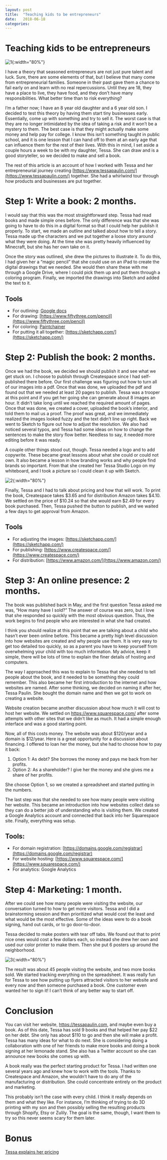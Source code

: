 ```yaml
---
layout: post
title:  "Teaching kids to be entrepreneurs"
date:   2018-06-18
categories:
---
```

# Teaching kids to be entrepreneurs

![1](/assets/images/Tessa-Book-1.png){:width="80%"}

I have a theory that seasoned entrepreneurs are not just pure talent and luck. Sure, there are some elements of that, but I believe that many come from entrepreneurial families. Someone in their past gave them a chance to fail early on and learn with no real repercussions. Until they are 18, they have a place to live, they have food, and they don’t have many responsibilities. What better time than to risk everything?

I’m a father now; I have an 8 year old daughter and a 6 year old son. I decided to test this theory by having them start tiny businesses early. Essentially, come up with something and try to sell it. The worst case is that they are no longer intimidated by the idea of taking a risk and it won’t be a mystery to them. The best case is that they might actually make some money and help pay for college.  I know this isn’t something taught in public school, and it is one lesson that I can hand off to them at an early age that can influence them for the rest of their lives. With this in mind, I set aside a couple hours a week to be with my daughter, Tessa. She can draw and is a good storyteller, so we decided to make and sell a book.

The rest of this article is an account of how I worked with Tessa and her entrepreneurial journey creating [https://www.tessapaulin.com/](https://www.tessapaulin.com/) together. She had a whirlwind tour through how products and businesses are put together.

# Step 1: Write a book: 2 months.
I would say that this was the most straightforward step. Tessa had read books and made simple ones before. The only difference was that she was going to have to do this in a digital format so that I could help her publish it properly.
To start, we made an outline and talked about how to tell a story. Tessa made up the characters and we put together a loose story around what they were doing. At the time she was pretty heavily influenced by Minecraft, but she has her own take on it.

Once the story was outlined, she drew the pictures to illustrate it. To do this, I had given her a “magic pencil” that she could use on an iPad to create the digital drawings that we needed. She would then share these with me through a Google Drive, where I could pick them up and put them through a coloring program. Finally, we imported the drawings into Sketch and added the text to it.

## Tools
* For outlining: [Google docs](https://docs.google.com)
* For drawing: [https://www.fiftythree.com/pencil](https://www.fiftythree.com/pencil)
* For coloring: [Paintchainer](http://paintschainer.preferred.tech/index_en.html)
* For putting it all together: [https://sketchapp.com/](https://sketchapp.com/)

# Step 2: Publish the book: 2 months.
Once we had the book, we decided we should publish it and see what we get stuck on. I choose to publish through Createspace since I had self-published there before. Our first challenge was figuring out how to turn all of our images into a pdf. Once that was done, we uploaded the pdf and found out that we needed at least 20 pages to publish. Tessa was a trooper at this point and if you get her going she can generate about 8 images an hour. It didn’t take long until we reached the required amount of pages. Once that was done, we created a cover, uploaded the book’s interior, and told them to mail us a proof.
The proof was great, and we immediately realized the images looked fuzzy and the text didn’t line up right. Back we went to Sketch to figure out how to adjust the resolution. We also had noticed several typos, and Tessa had some ideas on how to change the sentences to make the story flow better. Needless to say, it needed more editing before it was ready.

A couple other things stood out, though. Tessa needed a logo and to add copywrite. These became great lessons about what she could or could not own. It also became a lesson in how branding works and why people find brands so important. From that she created her Tessa Studio Logo on my whiteboard, and I took a picture so I could clean it up with Sketch.

![2](/assets/images/Tessa-Book-2.png){:width="80%"}

Finally, Tessa and I had to talk about pricing and how that will work. To print the book, Createspace takes $3.65 and for distribution Amazon takes $4.10. We settled on the price of $10.24 so that she would earn $2.49 for every book purchased.
Then, Tessa pushed the button to publish, and we waited a few days to get approval from Amazon.
## Tools
* For adjusting the images: [https://sketchapp.com/](https://sketchapp.com/)
* For publishing: [https://www.createspace.com/](https://www.createspace.com/)
* For distribution: [https://www.amazon.com/](https://www.amazon.com/)

# Step 3: An online presence: 2 months.
The book was published back in May, and the first question Tessa asked me was, “How many have I sold?” The answer of course was zero, but I love that she responded so quickly with the most obvious question. Thus, the work begins to find people who are interested in what she had created.

I think you should realize at this point that we are talking about a child who hasn’t ever been online before. This became a pretty high level discussion into how websites are created and why people use them. It is very easy to get too detailed too quickly, so as a parent you have to keep yourself from overwhelming your child with too much information. My advice, keep it simple, there will be lots of time to explain the finer details of hosting and computers.

The way I approached this was to explain to Tessa that she needed to tell people about the book, and it needed to be something they could remember. This also became her first introduction to the internet and how websites are named. After some thinking, we decided on naming it after her, Tessa Paulin. She bought the domain name and then we got to work on creating a website.

Website creation became another discussion about how much it will cost to host her website. We settled on https://www.squarespace.com/ after some attempts with other sites that we didn’t like as much. It had a simple enough interface and was a good starting point.

Now, all of this costs money. The website was about $120/year and a domain is $12/year. Here is a great opportunity for a discussion about financing. I offered to loan her the money, but she had to choose how to pay it back:
1. Option 1: As debt? She borrows the money and pays me back from her profits.
2. Option 2: As a shareholder? I give her the money and she gives me a share of her profits.

She choose Option 1, so we created a spreadsheet and started putting in the numbers.

The last step was that she needed to see how many people were visiting her website. This became an introduction into how websites collect data so they can do a better job of understanding who is visiting them. We created a Google Analytics account and connected that back into her Squarespace site.
Finally, everything was setup.

## Tools:
* For domain registration: [https://domains.google.com/registrar](https://domains.google.com/registrar)
* For website hosting: [https://www.squarespace.com/](https://www.squarespace.com/)
* For analytics: Google Analytics

# Step 4: Marketing: 1 month.
After we could see how many people were visiting the website, our conversation turned to how to get more visitors. Tessa and I did a brainstorming session and then prioritized what would cost the least and what would be the most effective.  Some of the ideas were to do a book signing, hand out cards, or to go door-to-door.

Tessa decided to make posters with tear off tabs. We found out that to print nice ones would cost a few dollars each, so instead she drew her own and used our color printer to make them. Then she put 6 posters up around the neighborhood.

![3](/assets/images/Tessa-Book-3.jpeg){:width="80%"}

The result was about 45 people visiting the website, and two more books sold. We started tracking everything on the spreadsheet.
It was really fun for Tessa to see how putting up flyers attracted visitors to her website and every now and then someone purchased a book. One customer even wanted her to sign it! I can’t think of any better way to start off.

# Conclusion
You can visit her website, https://tessapaulin.com, and maybe even buy a book. As of this date, Tessa has sold 9 books and that helped her pay $22 on her debt. She only has about $110 to go and then she will make a profit. Tessa has many ideas for what to do next. She is considering doing a collaboration with one of her friends to make more books and doing a book signing at her lemonade stand. She also has a Twitter account so she can announce new books she comes up with.

A book really was the perfect starting product for Tessa. I had written one several years ago and knew how to work with the tools. Thanks to Createspace and Amazon, she wouldn’t have to do any of the manufacturing or distribution. She could concentrate entirely on the product and marketing.

This probably isn’t the case with every child. I think it really depends on them and what they like. For instance, I’m thinking of trying to do 3D printing with my son and then possibly selling the resulting products through Shopify, Etsy or Zulily. The goal is the same, though, I want them to try so this never seems scary for them later.

# Bonus
[Tessa explains her pricing](https://www.youtube.com/watch?v=hg-XOEUvuwU)
